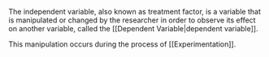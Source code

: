 The independent variable, also known as treatment factor, is a variable that is manipulated or changed by the researcher in order to observe its effect on another variable, called the [[Dependent Variable|dependent variable]].

This manipulation occurs during the process of [[Experimentation]].